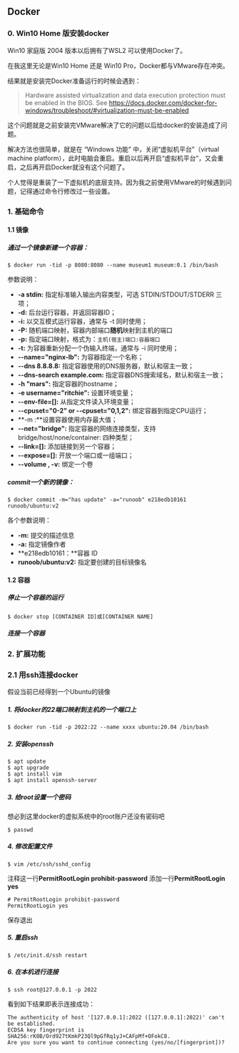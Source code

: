 ## Docker

### 0. Win10 Home 版安装docker

Win10 家庭版 2004 版本以后拥有了WSL2 可以使用Docker了。

在我这里无论是Win10 Home 还是 Win10 Pro，Docker都与VMware存在冲突。

结果就是安装完Docker准备运行的时候会遇到：

> Hardware assisted virtualization and data execution protection must be enabled in the BIOS. See https://docs.docker.com/docker-for-windows/troubleshoot/#virtualization-must-be-enabled

这个问题就是之前安装完VMware解决了它的问题以后给docker的安装造成了问题。

解决方法也很简单，就是在 “Windows 功能” 中，关闭“虚拟机平台”（virtual machine platform），此时电脑会重启。重启以后再开启“虚拟机平台”，又会重启，之后再开启Docker就没有这个问题了。

个人觉得是重装了一下虚拟机的底层支持。因为我之前使用VMware的时候遇到问题，记得通过命令行修改过一些设置。

### 1. 基础命令

#### 1.1 镜像

##### 通过一个镜像新建一个容器：

```
$ docker run -tid -p 8080:8080 --name museum1 museum:0.1 /bin/bash
```

参数说明：

- **-a stdin:** 指定标准输入输出内容类型，可选 STDIN/STDOUT/STDERR 三项；
- **-d:** 后台运行容器，并返回容器ID；
- **-i:** 以交互模式运行容器，通常与 -t 同时使用；
- **-P:** 随机端口映射，容器内部端口**随机**映射到主机的端口
- **-p:** 指定端口映射，格式为：`主机(宿主)端口:容器端口` 
- **-t:** 为容器重新分配一个伪输入终端，通常与 -i 同时使用；
- **--name="nginx-lb":** 为容器指定一个名称；
- **--dns 8.8.8.8:** 指定容器使用的DNS服务器，默认和宿主一致；
- **--dns-search example.com:** 指定容器DNS搜索域名，默认和宿主一致；
- **-h "mars":** 指定容器的hostname；
- **-e username="ritchie":** 设置环境变量；
- **--env-file=[]:** 从指定文件读入环境变量；
- **--cpuset="0-2" or --cpuset="0,1,2":** 绑定容器到指定CPU运行；
- **-m :**设置容器使用内存最大值；
- **--net="bridge":** 指定容器的网络连接类型，支持 bridge/host/none/container: 四种类型；
- **--link=[]:** 添加链接到另一个容器；
- **--expose=[]:** 开放一个端口或一组端口；
- **--volume , -v:**	 绑定一个卷



##### commit一个新的镜像：

```
$ docker commit -m="has update" -a="runoob" e218edb10161 runoob/ubuntu:v2
```

各个参数说明：

- **-m:** 提交的描述信息
- **-a:** 指定镜像作者
- **e218edb10161：**容器 ID
- **runoob/ubuntu:v2:** 指定要创建的目标镜像名



#### 1.2 容器

##### 停止一个容器的运行

```
$ docker stop [CONTAINER ID]或[CONTAINER NAME]
```



##### 连接一个容器



### 2. 扩展功能

### 2.1 用ssh连接docker

假设当前已经得到一个Ubuntu的镜像

##### 1. 将docker的22端口映射到主机的一个端口上

```
$ docker run -tid -p 2022:22 --name xxxx ubuntu:20.04 /bin/bash
```

##### 2. 安装openssh

```
$ apt update
$ apt upgrade
$ apt install vim
$ apt install openssh-server
```

##### 3. 给root设置一个密码

想必到这里docker的虚拟系统中的root账户还没有密码吧

```
$ passwd
```

##### 4. 修改配置文件

```
$ vim /etc/ssh/sshd_config
```

注释这一行**PermitRootLogin prohibit-password**
添加一行**PermitRootLogin yes**

```
# PermitRootLogin prohibit-password
PermitRootLogin yes
```

保存退出

##### 5. 重启ssh

```
$ /etc/init.d/ssh restart
```

##### 6. 在本机进行连接

```
$ ssh root@127.0.0.1 -p 2022
```

看到如下结果即表示连接成功：

```
The authenticity of host '[127.0.0.1]:2022 ([127.0.0.1]:2022)' can't be established.
ECDSA key fingerprint is SHA256:rK0B/Ord927tKmkP23Ql9pGfRq1yJ+CAFpMf+OFokC8.
Are you sure you want to continue connecting (yes/no/[fingerprint])?
```

